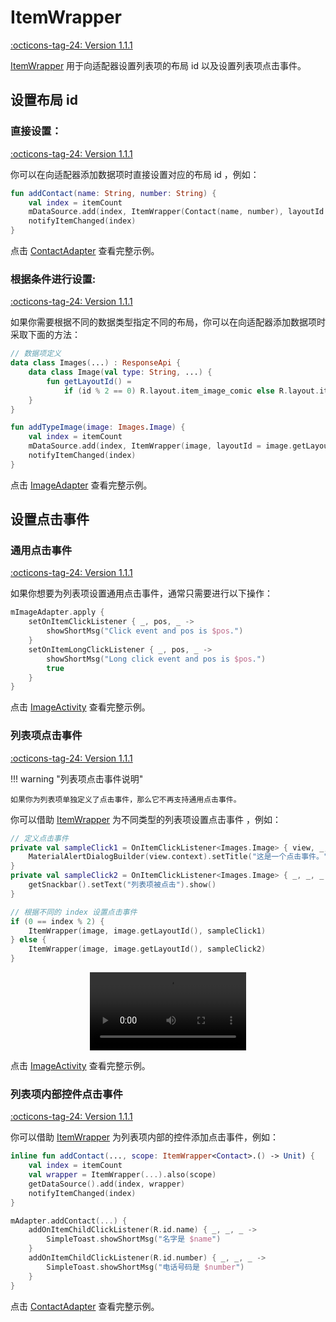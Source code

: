 # ItemWrapper

[:octicons-tag-24: Version 1.1.1](https://ave.entropy2020.cn/version/VastAdapter/#111)

[ItemWrapper]() 用于向适配器设置列表项的布局 id 以及设置列表项点击事件。

## 设置布局 id

### 直接设置：

[:octicons-tag-24: Version 1.1.1](https://ave.entropy2020.cn/version/VastAdapter/#111)

你可以在向适配器添加数据项时直接设置对应的布局 id ，例如：

```kotlin
fun addContact(name: String, number: String) {
    val index = itemCount
    mDataSource.add(index, ItemWrapper(Contact(name, number), layoutId = R.layout.item_contact))
    notifyItemChanged(index)
}
```

点击 [ContactAdapter](https://github.com/SakurajimaMaii/Android-Vast-Extension/blob/develop/app/src/main/kotlin/com/ave/vastgui/app/adapter/ContactAdapter.kt) 查看完整示例。

### 根据条件进行设置:

[:octicons-tag-24: Version 1.1.1](https://ave.entropy2020.cn/version/VastAdapter/#111)

如果你需要根据不同的数据类型指定不同的布局，你可以在向适配器添加数据项时采取下面的方法：

```kotlin
// 数据项定义
data class Images(...) : ResponseApi {
    data class Image(val type: String, ...) {
        fun getLayoutId() = 
            if (id % 2 == 0) R.layout.item_image_comic else R.layout.item_image_default
    }
}

fun addTypeImage(image: Images.Image) {
    val index = itemCount
    mDataSource.add(index, ItemWrapper(image, layoutId = image.getLayoutId()))
    notifyItemChanged(index)
}
```

点击 [ImageAdapter](https://github.com/SakurajimaMaii/Android-Vast-Extension/blob/develop/app/src/main/kotlin/com/ave/vastgui/app/adapter/ImageAdapter.kt) 查看完整示例。

## 设置点击事件

### 通用点击事件

[:octicons-tag-24: Version 1.1.1](https://ave.entropy2020.cn/version/VastAdapter/#111)

如果你想要为列表项设置通用点击事件，通常只需要进行以下操作：

```kotlin
mImageAdapter.apply {
    setOnItemClickListener { _, pos, _ ->
        showShortMsg("Click event and pos is $pos.")
    }
    setOnItemLongClickListener { _, pos, _ ->
        showShortMsg("Long click event and pos is $pos.")
        true
    }
}
```

点击 [ImageActivity](https://github.com/SakurajimaMaii/Android-Vast-Extension/blob/develop/app/src/main/kotlin/com/ave/vastgui/app/activity/view/rvadapter/ImageActivity.kt) 查看完整示例。

### 列表项点击事件

[:octicons-tag-24: Version 1.1.1](https://ave.entropy2020.cn/version/VastAdapter/#111)

!!! warning "列表项点击事件说明"

    如果你为列表项单独定义了点击事件，那么它不再支持通用点击事件。

你可以借助 [ItemWrapper]() 为不同类型的列表项设置点击事件 ，例如：

```kotlin
// 定义点击事件
private val sampleClick1 = OnItemClickListener<Images.Image> { view, _, _ ->
    MaterialAlertDialogBuilder(view.context).setTitle("这是一个点击事件。").show()
}
private val sampleClick2 = OnItemClickListener<Images.Image> { _, _, _ ->
    getSnackbar().setText("列表项被点击").show()
}

// 根据不同的 index 设置点击事件
if (0 == index % 2) {
    ItemWrapper(image, image.getLayoutId(), sampleClick1)
} else {
    ItemWrapper(image, image.getLayoutId(), sampleClick2)
}
```

<center>
    <video width="250" controls="controls" autoplay="autoplay">
        <source src="../../img/adapter_click_sample.mp4" type="video/mp4">
    </video>
</center>

点击 [ImageActivity](https://github.com/SakurajimaMaii/Android-Vast-Extension/blob/develop/app/src/main/kotlin/com/ave/vastgui/app/activity/view/rvadapter/ImageActivity.kt) 查看完整示例。

### 列表项内部控件点击事件

[:octicons-tag-24: Version 1.1.1](https://ave.entropy2020.cn/version/VastAdapter/#111)

你可以借助 [ItemWrapper]() 为列表项内部的控件添加点击事件，例如：

```kotlin
inline fun addContact(..., scope: ItemWrapper<Contact>.() -> Unit) {
    val index = itemCount
    val wrapper = ItemWrapper(...).also(scope)
    getDataSource().add(index, wrapper)
    notifyItemChanged(index)
}

mAdapter.addContact(...) {
    addOnItemChildClickListener(R.id.name) { _, _, _ ->
        SimpleToast.showShortMsg("名字是 $name")
    }
    addOnItemChildClickListener(R.id.number) { _, _, _ ->
        SimpleToast.showShortMsg("电话号码是 $number")
    }
}
```

点击 [ContactAdapter](https://github.com/SakurajimaMaii/Android-Vast-Extension/blob/develop/app/src/main/kotlin/com/ave/vastgui/app/adapter/ContactAdapter.kt) 查看完整示例。
